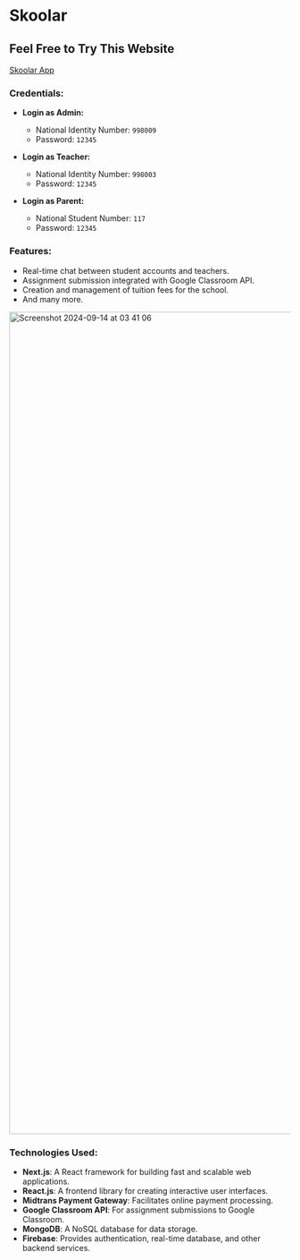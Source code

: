 # Skoolar

## Feel Free to Try This Website
[Skoolar App](https://skoolar-app.vercel.app)

### Credentials:
- **Login as Admin:**
  - National Identity Number: `998009`
  - Password: `12345`

- **Login as Teacher:**
  - National Identity Number: `998003`
  - Password: `12345`

- **Login as Parent:**
  - National Student Number: `117`
  - Password: `12345`

### Features:
- Real-time chat between student accounts and teachers.
- Assignment submission integrated with Google Classroom API.
- Creation and management of tuition fees for the school.
- And many more.

<img width="1470" alt="Screenshot 2024-09-14 at 03 41 06" src="https://github.com/user-attachments/assets/6d1d01db-ee45-42d8-9768-aca549355c24">


### Technologies Used:
- **Next.js**: A React framework for building fast and scalable web applications.
- **React.js**: A frontend library for creating interactive user interfaces.
- **Midtrans Payment Gateway**: Facilitates online payment processing.
- **Google Classroom API**: For assignment submissions to Google Classroom.
- **MongoDB**: A NoSQL database for data storage.
- **Firebase**: Provides authentication, real-time database, and other backend services.
